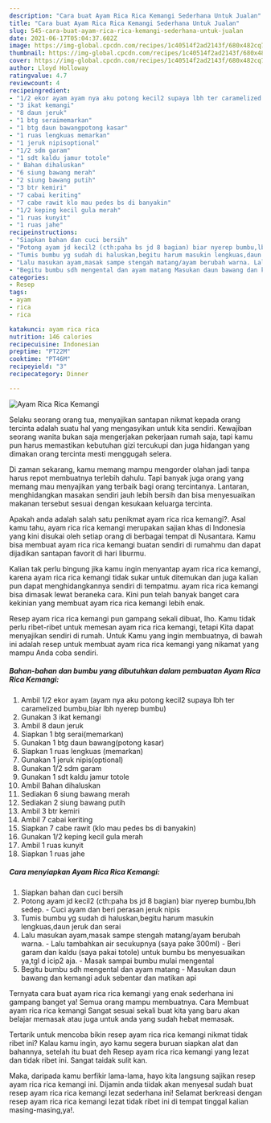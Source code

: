 ```yaml
---
description: "Cara buat Ayam Rica Rica Kemangi Sederhana Untuk Jualan"
title: "Cara buat Ayam Rica Rica Kemangi Sederhana Untuk Jualan"
slug: 545-cara-buat-ayam-rica-rica-kemangi-sederhana-untuk-jualan
date: 2021-06-17T05:04:37.602Z
image: https://img-global.cpcdn.com/recipes/1c40514f2ad2143f/680x482cq70/ayam-rica-rica-kemangi-foto-resep-utama.jpg
thumbnail: https://img-global.cpcdn.com/recipes/1c40514f2ad2143f/680x482cq70/ayam-rica-rica-kemangi-foto-resep-utama.jpg
cover: https://img-global.cpcdn.com/recipes/1c40514f2ad2143f/680x482cq70/ayam-rica-rica-kemangi-foto-resep-utama.jpg
author: Lloyd Holloway
ratingvalue: 4.7
reviewcount: 4
recipeingredient:
- "1/2 ekor ayam ayam nya aku potong kecil2 supaya lbh ter caramelized bumbubiar lbh nyerep bumbu"
- "3 ikat kemangi"
- "8 daun jeruk"
- "1 btg seraimemarkan"
- "1 btg daun bawangpotong kasar"
- "1 ruas lengkuas memarkan"
- "1 jeruk nipisoptional"
- "1/2 sdm garam"
- "1 sdt kaldu jamur totole"
- " Bahan dihaluskan"
- "6 siung bawang merah"
- "2 siung bawang putih"
- "3 btr kemiri"
- "7 cabai keriting"
- "7 cabe rawit klo mau pedes bs di banyakin"
- "1/2 keping kecil gula merah"
- "1 ruas kunyit"
- "1 ruas jahe"
recipeinstructions:
- "Siapkan bahan dan cuci bersih"
- "Potong ayam jd kecil2 (cth:paha bs jd 8 bagian) biar nyerep bumbu,lbh sedep. Cuci ayam dan beri perasan jeruk nipis"
- "Tumis bumbu yg sudah di haluskan,begitu harum masukin lengkuas,daun jeruk dan serai"
- "Lalu masukan ayam,masak sampe stengah matang/ayam berubah warna. Lalu tambahkan air secukupnya (saya pake 300ml) Beri garam dan kaldu (saya pakai totole) untuk bumbu bs menyesuaikan ya,tgl d icip2 aja. Masak sampai bumbu mulai mengental"
- "Begitu bumbu sdh mengental dan ayam matang Masukan daun bawang dan kemangi aduk sebentar dan matikan api"
categories:
- Resep
tags:
- ayam
- rica
- rica

katakunci: ayam rica rica 
nutrition: 146 calories
recipecuisine: Indonesian
preptime: "PT22M"
cooktime: "PT46M"
recipeyield: "3"
recipecategory: Dinner

---
```



![Ayam Rica Rica Kemangi](https://img-global.cpcdn.com/recipes/1c40514f2ad2143f/680x482cq70/ayam-rica-rica-kemangi-foto-resep-utama.jpg)

Selaku seorang orang tua, menyajikan santapan nikmat kepada orang tercinta adalah suatu hal yang mengasyikan untuk kita sendiri. Kewajiban seorang  wanita bukan saja mengerjakan pekerjaan rumah saja, tapi kamu pun harus memastikan kebutuhan gizi tercukupi dan juga hidangan yang dimakan orang tercinta mesti menggugah selera.

Di zaman  sekarang, kamu memang mampu mengorder olahan jadi tanpa harus repot membuatnya terlebih dahulu. Tapi banyak juga orang yang memang mau menyajikan yang terbaik bagi orang tercintanya. Lantaran, menghidangkan masakan sendiri jauh lebih bersih dan bisa menyesuaikan makanan tersebut sesuai dengan kesukaan keluarga tercinta. 



Apakah anda adalah salah satu penikmat ayam rica rica kemangi?. Asal kamu tahu, ayam rica rica kemangi merupakan sajian khas di Indonesia yang kini disukai oleh setiap orang di berbagai tempat di Nusantara. Kamu bisa membuat ayam rica rica kemangi buatan sendiri di rumahmu dan dapat dijadikan santapan favorit di hari liburmu.

Kalian tak perlu bingung jika kamu ingin menyantap ayam rica rica kemangi, karena ayam rica rica kemangi tidak sukar untuk ditemukan dan juga kalian pun dapat menghidangkannya sendiri di tempatmu. ayam rica rica kemangi bisa dimasak lewat beraneka cara. Kini pun telah banyak banget cara kekinian yang membuat ayam rica rica kemangi lebih enak.

Resep ayam rica rica kemangi pun gampang sekali dibuat, lho. Kamu tidak perlu ribet-ribet untuk memesan ayam rica rica kemangi, tetapi Kita dapat menyajikan sendiri di rumah. Untuk Kamu yang ingin membuatnya, di bawah ini adalah resep untuk membuat ayam rica rica kemangi yang nikamat yang mampu Anda coba sendiri.

<!--inarticleads1-->

##### Bahan-bahan dan bumbu yang dibutuhkan dalam pembuatan Ayam Rica Rica Kemangi:

1. Ambil 1/2 ekor ayam (ayam nya aku potong kecil2 supaya lbh ter caramelized bumbu,biar lbh nyerep bumbu)
1. Gunakan 3 ikat kemangi
1. Ambil 8 daun jeruk
1. Siapkan 1 btg serai(memarkan)
1. Gunakan 1 btg daun bawang(potong kasar)
1. Siapkan 1 ruas lengkuas (memarkan)
1. Gunakan 1 jeruk nipis(optional)
1. Gunakan 1/2 sdm garam
1. Gunakan 1 sdt kaldu jamur totole
1. Ambil  Bahan dihaluskan
1. Sediakan 6 siung bawang merah
1. Sediakan 2 siung bawang putih
1. Ambil 3 btr kemiri
1. Ambil 7 cabai keriting
1. Siapkan 7 cabe rawit (klo mau pedes bs di banyakin)
1. Gunakan 1/2 keping kecil gula merah
1. Ambil 1 ruas kunyit
1. Siapkan 1 ruas jahe




<!--inarticleads2-->

##### Cara menyiapkan Ayam Rica Rica Kemangi:

1. Siapkan bahan dan cuci bersih
1. Potong ayam jd kecil2 (cth:paha bs jd 8 bagian) biar nyerep bumbu,lbh sedep. - Cuci ayam dan beri perasan jeruk nipis
1. Tumis bumbu yg sudah di haluskan,begitu harum masukin lengkuas,daun jeruk dan serai
1. Lalu masukan ayam,masak sampe stengah matang/ayam berubah warna. - Lalu tambahkan air secukupnya (saya pake 300ml) - Beri garam dan kaldu (saya pakai totole) untuk bumbu bs menyesuaikan ya,tgl d icip2 aja. - Masak sampai bumbu mulai mengental
1. Begitu bumbu sdh mengental dan ayam matang - Masukan daun bawang dan kemangi aduk sebentar dan matikan api




Ternyata cara buat ayam rica rica kemangi yang enak sederhana ini gampang banget ya! Semua orang mampu membuatnya. Cara Membuat ayam rica rica kemangi Sangat sesuai sekali buat kita yang baru akan belajar memasak atau juga untuk anda yang sudah hebat memasak.

Tertarik untuk mencoba bikin resep ayam rica rica kemangi nikmat tidak ribet ini? Kalau kamu ingin, ayo kamu segera buruan siapkan alat dan bahannya, setelah itu buat deh Resep ayam rica rica kemangi yang lezat dan tidak ribet ini. Sangat taidak sulit kan. 

Maka, daripada kamu berfikir lama-lama, hayo kita langsung sajikan resep ayam rica rica kemangi ini. Dijamin anda tiidak akan menyesal sudah buat resep ayam rica rica kemangi lezat sederhana ini! Selamat berkreasi dengan resep ayam rica rica kemangi lezat tidak ribet ini di tempat tinggal kalian masing-masing,ya!.

